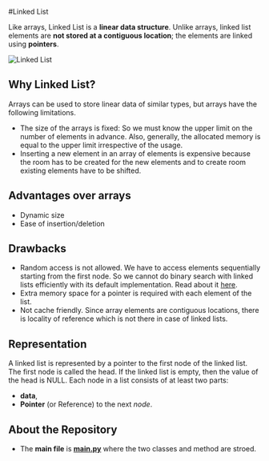 #Linked List

Like arrays, Linked List is a __linear data structure__. Unlike arrays, linked list elements are __not stored at a contiguous location__; the elements are linked using __pointers__.

![Linked List](https://media.geeksforgeeks.org/wp-content/cdn-uploads/gq/2013/03/Linkedlist.png)

## Why Linked List?
Arrays can be used to store linear data of similar types, but arrays have the following limitations.

- The size of the arrays is fixed: So we must know the upper limit on the number of elements in advance. Also, generally, the allocated memory is equal to the upper limit irrespective of the usage.
- Inserting a new element in an array of elements is expensive because the room has to be created for the new elements and to create room existing elements have to be shifted.

## Advantages over arrays
- Dynamic size
- Ease of insertion/deletion

## Drawbacks
- Random access is not allowed. We have to access elements sequentially starting from the first node. So we cannot do binary search with linked lists efficiently with its default implementation. Read about it [here](https://www.geeksforgeeks.org/binary-search-on-singly-linked-list/).
- Extra memory space for a pointer is required with each element of the list.
- Not cache friendly. Since array elements are contiguous locations, there is locality of reference which is not there in case of linked lists.

## Representation

A linked list is represented by a pointer to the first node of the linked list. The first node is called the head. If the linked list is empty, then the value of the head is NULL.
Each node in a list consists of at least two parts:

- __data__,
- __Pointer__ (or Reference) to the next _node_.

## About the Repository

- The __main file__ is [__main.py__]() where the two classes and method are stroed.